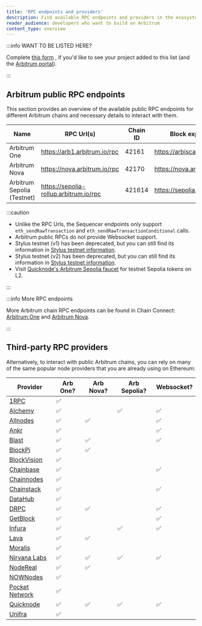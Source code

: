 ```yaml
---
title: 'RPC endpoints and providers'
description: Find available RPC endpoints and providers in the ecosystem
reader_audience: developers who want to build on Arbitrum
content_type: overview
---
```


:::info WANT TO BE LISTED HERE?

Complete [this form](@portalApplicationForm@) , if you'd like to see your project added to this list (and the [Arbitrum portal](https://portal.arbitrum.one/)).

:::

## Arbitrum public RPC endpoints

This section provides an overview of the available public RPC endpoints for different Arbitrum chains and necessary details to interact with them.

| Name                       | RPC Url(s)                             | Chain ID | Block explorer                         | Underlying chain | Tech stack       | Sequencer feed URL                    | Sequencer endpoint<sup>⚠️</sup>                  |
| -------------------------- | -------------------------------------- | -------- | -------------------------------------- | ---------------- | ---------------- | ------------------------------------- | ------------------------------------------------ |
| Arbitrum One               | https://arb1.arbitrum.io/rpc           | 42161    | https://arbiscan.io/                   | Ethereum         | Nitro (Rollup)   | wss://arb1.arbitrum.io/feed           | https://arb1-sequencer.arbitrum.io/rpc           |
| Arbitrum Nova              | https://nova.arbitrum.io/rpc           | 42170    | https://nova.arbiscan.io/              | Ethereum         | Nitro (AnyTrust) | wss://nova.arbitrum.io/feed           | https://nova-sequencer.arbitrum.io/rpc           |
| Arbitrum Sepolia (Testnet) | https://sepolia-rollup.arbitrum.io/rpc | 421614   | https://sepolia.arbiscan.io            | Sepolia          | Nitro (Rollup)   | wss://sepolia-rollup.arbitrum.io/feed | https://sepolia-rollup-sequencer.arbitrum.io/rpc |

:::caution

- Unlike the RPC Urls, the Sequencer endpoints only support `eth_sendRawTransaction` and `eth_sendRawTransactionConditional` calls.
- Arbitrum public RPCs do not provide Websocket support.
- Stylus testnet (v1) has been deprecated, but you can still find its information in [Stylus testnet information](/stylus/reference/testnet-information.md).
- Stylus testnet (v2) has been deprecated, but you can still find its information in [Stylus testnet information](/stylus/reference/testnet-information.md).
- Visit [Quicknode's Arbitrum Sepolia faucet](https://faucet.quicknode.com/arbitrum/sepolia) for testnet Sepolia tokens on L2.

:::

:::info More RPC endpoints

More Arbitrum chain RPC endpoints can be found in Chain Connect: [Arbitrum One](https://www.alchemy.com/chain-connect/chain/arbitrum-one) and [Arbitrum Nova](https://www.alchemy.com/chain-connect/chain/arbitrum-nova).

:::

## Third-party RPC providers

Alternatively, to interact with public Arbitrum chains, you can rely on many of the same popular node providers that you are already using on Ethereum:

| Provider                                                                             | Arb One? | Arb Nova? | Arb Sepolia? | Websocket? |
| ------------------------------------------------------------------------------------ | -------- | --------- | ------------ | ---------- |
| [1RPC](https://docs.1rpc.io/overview/supported-networks#arbitrum)                    | ✅       |           |              |            |
| [Alchemy](https://docs.alchemy.com/reference/arbitrum-api-quickstart)                | ✅       |           | ✅           | ✅         |
| [Allnodes](https://arbitrum.publicnode.com)                                          | ✅       | ✅        |              | ✅         |
| [Ankr](https://www.ankr.com/docs/rpc-service/chains/chains-list/#arbitrum)           | ✅       |           |              | ✅         |
| [Blast](https://blastapi.io/public-api/arbitrum)                                     | ✅       | ✅        |              | ✅         |
| [BlockPi](https://docs.blockpi.io/documentations/api-reference/arbitrum)             | ✅       | ✅        |              |            |
| [BlockVision](https://dashboard.blockvision.org/connect)                             | ✅       |           |              |            |
| [Chainbase](https://docs.chainbase.com/docs/chain-api-overview#arbitrum-one)         | ✅       |           |              | ✅         |
| [Chainnodes](https://www.chainnodes.org/chains/arbitrum)                             | ✅       |           |              |            |
| [Chainstack](https://chainstack.com/build-better-with-arbitrum/)                     | ✅       |           |              | ✅         |
| [DataHub](https://datahub.figment.io/)                                               | ✅       |           |              |            |
| [DRPC](https://drpc.org/public-endpoints/arbitrum)                                   | ✅       | ✅        |              | ✅         |
| [GetBlock](https://getblock.io/nodes/arb/)                                           | ✅       |           |              | ✅         |
| [Infura](https://docs.infura.io/infura/networks/arbitrum)                            | ✅       |           | ✅           | ✅         |
| [Lava](https://docs.lavanet.xyz/gateway-access)                                      | ✅       | ✅        |              |            |
| [Moralis](https://docs.moralis.io/reference/introduction)                            | ✅       |           |              |            |
| [Nirvana Labs](https://nirvanalabs.io)                                               | ✅       | ✅        | ✅           | ✅         |
| [NodeReal](https://nodereal.io/meganode/api-marketplace/arbitrum-nitro-rpc)          | ✅       | ✅        |              |            |
| [NOWNodes](https://nownodes.io/nodes/arbitrum-arb)                                   | ✅       |           |              |            |
| [Pocket Network](https://docs.pokt.network/welcome-to-pokt-network/supported-chains) | ✅       |           |              |            |
| [Quicknode](https://www.quicknode.com/chains/arb)                                    | ✅       | ✅        | ✅           | ✅         |
| [Unifra](https://unifra.io/)                                                         | ✅       |           |              |            |
